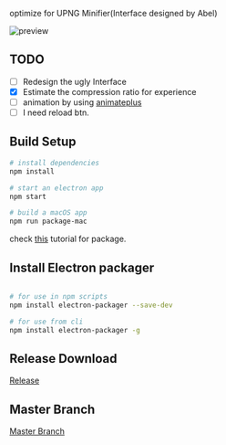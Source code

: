 optimize for UPNG Minifier(Interface designed by Abel)

![preview](https://raw.githubusercontent.com/MartinRGB/upng_tools_for_colleague/electron/art/v020.png)

## TODO

- [ ] Redesign the ugly Interface
- [x] Estimate the compression ratio for experience
- [ ] animation by using [animateplus](https://github.com/bendc/animateplus)
- [ ] I need reload btn.

## Build Setup

``` bash
# install dependencies
npm install

# start an electron app
npm start

# build a macOS app
npm run package-mac
```

check [this](https://www.christianengvall.se/electron-packager-tutorial/) tutorial for package.

## Install Electron packager

``` bash

# for use in npm scripts
npm install electron-packager --save-dev

# for use from cli
npm install electron-packager -g

```

## Release Download

[Release](https://github.com/MartinRGB/upng_tools_for_colleague/releases)

## Master Branch

[Master Branch](https://github.com/MartinRGB/upng_tools_for_colleague/tree/master)

